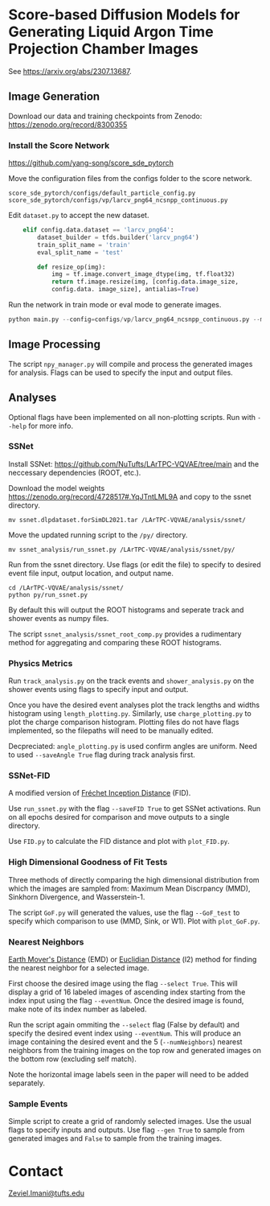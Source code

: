 
# Score-based Diffusion Models for Generating Liquid Argon Time Projection Chamber Images 

See https://arxiv.org/abs/2307.13687.


## Image Generation

Download our data and training checkpoints from Zenodo: 
https://zenodo.org/record/8300355

### Install the Score Network
https://github.com/yang-song/score_sde_pytorch

Move the configuration files from the configs folder to the score network.
```
score_sde_pytorch/configs/default_particle_config.py
score_sde_pytorch/configs/vp/larcv_png64_ncsnpp_continuous.py
```

Edit `dataset.py` to accept the new dataset.
```python
    elif config.data.dataset == 'larcv_png64':
        dataset_builder = tfds.builder('larcv_png64')
        train_split_name = 'train'
        eval_split_name = 'test'

        def resize_op(img):
            img = tf.image.convert_image_dtype(img, tf.float32)
            return tf.image.resize(img, [config.data.image_size, 
            config.data. image_size], antialias=True)
```

Run the network in train mode or eval mode to generate images. 
```python
python main.py --config=configs/vp/larcv_png64_ncsnpp_continuous.py --mode=eval --workdir=larcv_png64_workdir
```


## Image Processing 

The script `npy_manager.py` will compile and process the generated images for analysis. Flags can be used to specify the input and output files. 

## Analyses 

Optional flags have been implemented on all non-plotting scripts. Run with `--help` for more info.  

### SSNet 

Install SSNet: https://github.com/NuTufts/LArTPC-VQVAE/tree/main and the neccessary dependencies (ROOT, etc.).

Download the model weights https://zenodo.org/record/4728517#.YqJTntLML9A and copy to the ssnet directory. 

```
mv ssnet.dlpdataset.forSimDL2021.tar /LArTPC-VQVAE/analysis/ssnet/
```

Move the updated running script to the `/py/` directory. 

```
mv ssnet_analysis/run_ssnet.py /LArTPC-VQVAE/analysis/ssnet/py/
```

Run from the ssnet directory. Use flags (or edit the file) to specify to desired event file input, output location, and output name. 

```
cd /LArTPC-VQVAE/analysis/ssnet/
python py/run_ssnet.py 
```
By default this will output the ROOT histograms and seperate track and shower events as numpy files. 

The script `ssnet_analysis/ssnet_root_comp.py` provides a rudimentary method for aggregating and comparing these ROOT histograms. 

### Physics Metrics

Run `track_analysis.py` on the track events and `shower_analysis.py` on the shower events using flags to specify input and output. 

Once you have the desired event analyses plot the track lengths and widths histogram using `length_plotting.py`. Similarly, use `charge_plotting.py` to plot the charge comparison histogram. 
Plotting files do not have flags implemented, so the filepaths will need to be manually edited. 

Decpreciated: `angle_plotting.py` is used confirm angles are uniform. Need to used `--saveAngle True` flag during track analysis first. 

### SSNet-FID

A modified version of [Fréchet Inception Distance](https://en.wikipedia.org/wiki/Fr%C3%A9chet_inception_distance) (FID). 

Use `run_ssnet.py` with the flag `--saveFID True` to get SSNet activations. Run on all epochs desired for comparison and move outputs to a single directory. 

Use `FID.py` to calculate the FID distance and plot with `plot_FID.py`. 

### High Dimensional Goodness of Fit Tests

Three methods of directly comparing the high dimensional distribution from which the images are sampled from: Maximum Mean Discrpancy (MMD), Sinkhorn Divergence, and Wasserstein-1. 

The script `GoF.py` will generated the values, use the flag `--GoF_test` to specify which comparison to use (MMD, Sink, or W1). Plot with `plot_GoF.py`. 

### Nearest Neighbors

 [Earth Mover's Distance](https://en.wikipedia.org/wiki/Earth_mover%27s_distance) (EMD) or [Euclidian Distance](https://en.wikipedia.org/wiki/Euclidean_distance) (l2) method for finding the nearest neighbor for a selected image. 

First choose the desired image using the flag `--select True`. This will display a grid of 16 labeled images of ascending index starting from the index input using the flag `--eventNum`. Once the desired image is found, make note of its index number as labeled. 

Run the script again ommiting the `--select` flag (False by default) and specify the desired event index using `--eventNum`. This will produce an image containing the desired event and the 5 (`--numNeighbors`) nearest neighbors from the training images on the top row and generated images on the bottom row (excluding self match). 

Note the horizontal image labels seen in the paper will need to be added separately. 

### Sample Events 

Simple script to create a grid of randomly selected images. Use the usual flags to specify inputs and outputs. Use flag `--gen True` to sample from generated images and `False` to sample from the training images. 

# Contact

Zeviel.Imani@tufts.edu 


